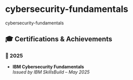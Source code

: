 # cybersecurity-fundamentals
cybersecurity-fundamentals
## 🎓 Certifications & Achievements

### 🏅 2025
- **IBM Cybersecurity Fundamentals**  
  *Issued by IBM SkillsBuild – May 2025*  
